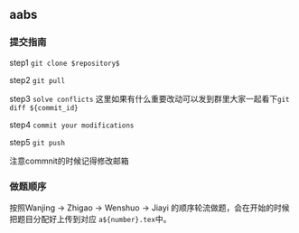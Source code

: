## aabs

### 提交指南
step1 `git clone $repository$`

step2 `git pull`

step3 `solve conflicts` 这里如果有什么重要改动可以发到群里大家一起看下`git diff ${commit_id}`

step4 `commit your modifications`

step5 `git push`

注意commnit的时候记得修改邮箱

### 做题顺序
按照Wanjing -> Zhigao -> Wenshuo -> Jiayi 的顺序轮流做题，会在开始的时候把题目分配好上传到对应 `a${number}.tex`中。
